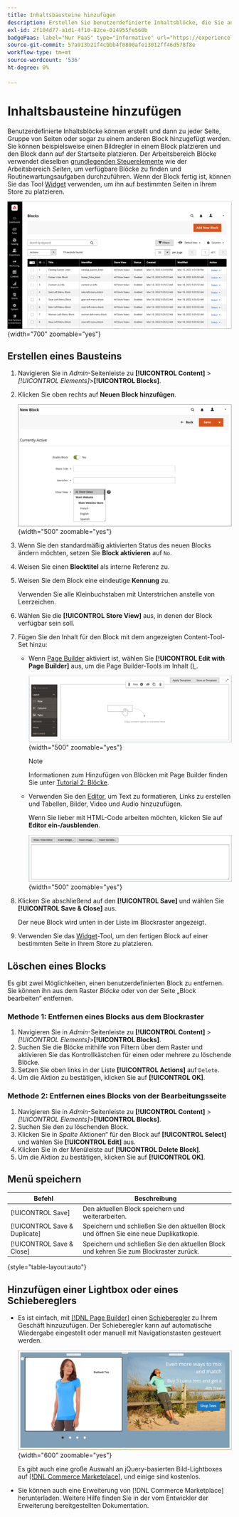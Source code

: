 ```yaml
---
title: Inhaltsbausteine hinzufügen
description: Erstellen Sie benutzerdefinierte Inhaltsblöcke, die Sie auf einer beliebigen Seite oder in einem anderen Block wiederverwenden können.
exl-id: 2f104d77-a1d1-4f10-82ce-014955fe560b
badgePaas: label="Nur PaaS" type="Informative" url="https://experienceleague.adobe.com/de/docs/commerce/user-guides/product-solutions" tooltip="Gilt nur für Adobe Commerce in Cloud-Projekten (von Adobe verwaltete PaaS-Infrastruktur) und lokale Projekte."
source-git-commit: 57a913b21f4cbbb4f0800afe13012ff46d578f8e
workflow-type: tm+mt
source-wordcount: '536'
ht-degree: 0%

---
```


# Inhaltsbausteine hinzufügen

Benutzerdefinierte Inhaltsblöcke können erstellt und dann zu jeder Seite, Gruppe von Seiten oder sogar zu einem anderen Block hinzugefügt werden. Sie können beispielsweise einen Bildregler in einem Block platzieren und den Block dann auf der Startseite platzieren. Der Arbeitsbereich Blöcke verwendet dieselben [grundlegenden Steuerelemente](pages-workspace.md) wie der Arbeitsbereich _Seiten_, um verfügbare Blöcke zu finden und Routinewartungsaufgaben durchzuführen. Wenn der Block fertig ist, können Sie das Tool [Widget](widget-static-block.md) verwenden, um ihn auf bestimmten Seiten in Ihrem Store zu platzieren.

![Auf der Seite „Blöcke“ wird ein Raster mit vorhandenen Blöcken angezeigt](./assets/blocks-workspace.png){width="700" zoomable="yes"}

## Erstellen eines Bausteins

1. Navigieren Sie in _Admin_-Seitenleiste zu **[!UICONTROL Content]** > _[!UICONTROL Elements]_>**[!UICONTROL Blocks]**.

1. Klicken Sie oben rechts auf **Neuen Block hinzufügen**.

   ![Die Seite Neuer Block zeigt Optionen und einen Inhaltsbereich an](./assets/block-detail.png){width="500" zoomable="yes"}

1. Wenn Sie den standardmäßig aktivierten Status des neuen Blocks ändern möchten, setzen Sie **Block aktivieren** auf `No`.

1. Weisen Sie einen **Blocktitel** als interne Referenz zu.

1. Weisen Sie dem Block eine eindeutige **Kennung** zu.

   Verwenden Sie alle Kleinbuchstaben mit Unterstrichen anstelle von Leerzeichen.

1. Wählen Sie die **[!UICONTROL Store View]** aus, in denen der Block verfügbar sein soll.

1. Fügen Sie den Inhalt für den Block mit dem angezeigten Content-Tool-Set hinzu:

   - Wenn [Page Builder](../page-builder/introduction.md) aktiviert ist, wählen Sie **[!UICONTROL Edit with Page Builder]** aus, um die Page Builder-Tools im Inhalt ([) ](../page-builder/workspace.md).

     ![Page Builder-Arbeitsbereich](./assets/pb-workspace-block.png){width="500" zoomable="yes"}

     >[!NOTE]
     >
     >Informationen zum Hinzufügen von Blöcken mit Page Builder finden Sie unter [Tutorial 2: Blöcke](../page-builder/2-blocks.md).

   - Verwenden Sie den [Editor](editor.md), um Text zu formatieren, Links zu erstellen und Tabellen, Bilder, Video und Audio hinzuzufügen.

     Wenn Sie lieber mit HTML-Code arbeiten möchten, klicken Sie auf **Editor ein-/ausblenden**.

     ![Blockeditor (ausgeblendet)](./assets/block-editor-hidden.png){width="500" zoomable="yes"}

1. Klicken Sie abschließend auf den **[!UICONTROL Save]** und wählen Sie **[!UICONTROL Save & Close]** aus.

   Der neue Block wird unten in der Liste im Blockraster angezeigt.

1. Verwenden Sie das [Widget](widget-static-block.md)-Tool, um den fertigen Block auf einer bestimmten Seite in Ihrem Store zu platzieren.

## Löschen eines Blocks

Es gibt zwei Möglichkeiten, einen benutzerdefinierten Block zu entfernen. Sie können ihn aus dem Raster _Blöcke_ oder von der Seite „Block bearbeiten“ entfernen.

### Methode 1: Entfernen eines Blocks aus dem Blockraster

1. Navigieren Sie in _Admin_-Seitenleiste zu **[!UICONTROL Content]** > _[!UICONTROL Elements]_>**[!UICONTROL Blocks]**.
1. Suchen Sie die Blöcke mithilfe von Filtern über dem Raster und aktivieren Sie das Kontrollkästchen für einen oder mehrere zu löschende Blöcke.
1. Setzen Sie oben links in der Liste **[!UICONTROL Actions]** auf `Delete`.
1. Um die Aktion zu bestätigen, klicken Sie auf **[!UICONTROL OK]**.

### Methode 2: Entfernen eines Blocks von der Bearbeitungsseite

1. Navigieren Sie in _Admin_-Seitenleiste zu **[!UICONTROL Content]** > _[!UICONTROL Elements]_>**[!UICONTROL Blocks]**.
1. Suchen Sie den zu löschenden Block.
1. Klicken Sie in _Spalte_ Aktionen“ für den Block auf **[!UICONTROL Select]** und wählen Sie **[!UICONTROL Edit]** aus.
1. Klicken Sie in der Menüleiste auf **[!UICONTROL Delete Block]**.
1. Um die Aktion zu bestätigen, klicken Sie auf **[!UICONTROL OK]**.

## Menü speichern

| Befehl | Beschreibung |
|----------|----------- |
| [!UICONTROL Save] | Den aktuellen Block speichern und weiterarbeiten. |
| [!UICONTROL Save & Duplicate] | Speichern und schließen Sie den aktuellen Block und öffnen Sie eine neue Duplikatkopie. |
| [!UICONTROL Save & Close] | Speichern und schließen Sie den aktuellen Block und kehren Sie zum Blockraster zurück. |

{style="table-layout:auto"}

## Hinzufügen einer Lightbox oder eines Schiebereglers

- Es ist einfach, mit [[!DNL Page Builder]](../page-builder/introduction.md) einen [Schieberegler](../page-builder/slider.md) zu Ihrem Geschäft hinzuzufügen. Der Schieberegler kann auf automatische Wiedergabe eingestellt oder manuell mit Navigationstasten gesteuert werden.

  ![Page Builder-Regler](./assets/pb-tutorial3-slider-tee-shirt-promo.png){width="600" zoomable="yes"}

  Es gibt auch eine große Auswahl an jQuery-basierten Bild-Lightboxes auf [[!DNL Commerce Marketplace]][1], und einige sind kostenlos.

- Sie können auch eine Erweiterung von [!DNL Commerce Marketplace] herunterladen. Weitere Hilfe finden Sie in der vom Entwickler der Erweiterung bereitgestellten Dokumentation.

[1]: https://marketplace.magento.com/extensions.html?q=lightbox
